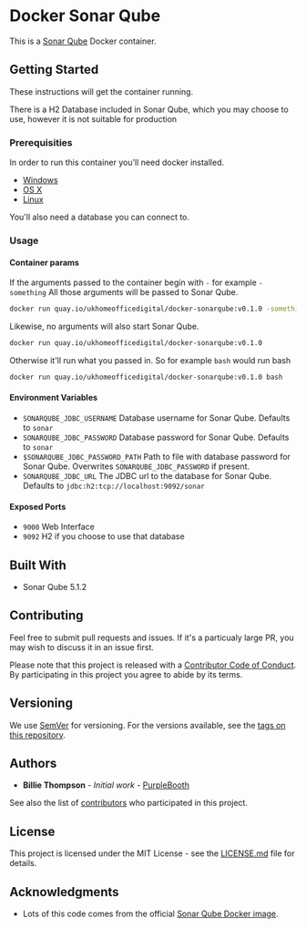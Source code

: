 # Docker Sonar Qube

This is a [Sonar Qube](http://www.sonarqube.org/) Docker container.

## Getting Started

These instructions will get the container running.

There is a H2 Database included in Sonar Qube, which you may choose to use, however it is not 
suitable for production

### Prerequisities

In order to run this container you'll need docker installed.

* [Windows](https://docs.docker.com/windows/started)
* [OS X](https://docs.docker.com/mac/started/)
* [Linux](https://docs.docker.com/linux/started/)

You'll also need a database you can connect to.

### Usage

#### Container params

If the arguments passed to the container begin with `-` for example `-something` All those arguments
will be passed to Sonar Qube.

```bash
docker run quay.io/ukhomeofficedigital/docker-sonarqube:v0.1.0 -something
```

Likewise, no arguments will also start Sonar Qube.

```bash
docker run quay.io/ukhomeofficedigital/docker-sonarqube:v0.1.0
```

Otherwise it'll run what you passed in. So for example `bash` would run bash

```bash
docker run quay.io/ukhomeofficedigital/docker-sonarqube:v0.1.0 bash
```

#### Environment Variables

* `SONARQUBE_JDBC_USERNAME` Database username for Sonar Qube. Defaults to `sonar`
* `SONARQUBE_JDBC_PASSWORD` Database password for Sonar Qube. Defaults to `sonar`
* `$SONARQUBE_JDBC_PASSWORD_PATH` Path to file with database password for Sonar Qube. Overwrites 
  `SONARQUBE_JDBC_PASSWORD` if present.
* `SONARQUBE_JDBC_URL` The JDBC url to the database for Sonar Qube. Defaults to 
  `jdbc:h2:tcp://localhost:9092/sonar`

#### Exposed Ports

* `9000` Web Interface
* `9092` H2 if you choose to use that database

## Built With

* Sonar Qube 5.1.2

## Contributing

Feel free to submit pull requests and issues. If it's a particualy large PR, you may wish to discuss
it in an issue first.

Please note that this project is released with a [Contributor Code of Conduct](code_of_conduct.md). 
By participating in this project you agree to abide by its terms.

## Versioning

We use [SemVer](http://semver.org/) for versioning. For the versions available, see the 
[tags on this repository](https://github.com/UKHomeOffice/docker-sonarqube/tags). 

## Authors

* **Billie Thompson** - *Initial work* - [PurpleBooth](https://github.com/PurpleBooth)

See also the list of [contributors](https://github.com/UKHomeOffice/docker-sonarqube/contributors) 
who participated in this project.

## License

This project is licensed under the MIT License - see the [LICENSE.md](LICENSE.md) file for details.

## Acknowledgments

* Lots of this code comes from the official 
  [Sonar Qube Docker image](https://github.com/SonarSource/docker-sonarqube).
